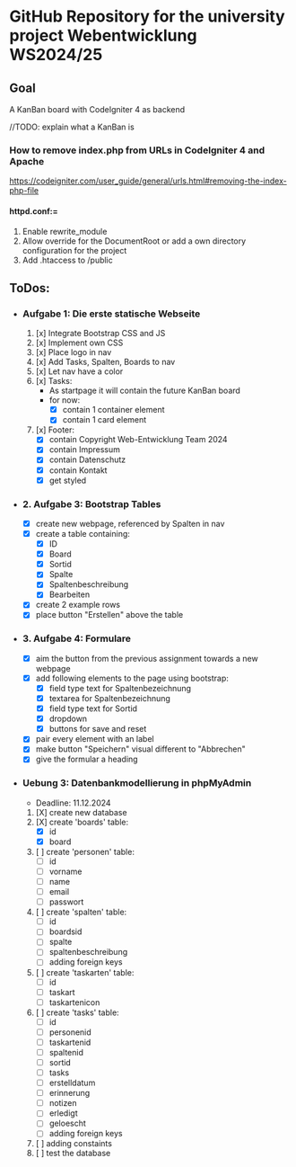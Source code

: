 # GitHub Repository for the university project Webentwicklung WS2024/25
## Goal
A KanBan board with CodeIgniter 4 as backend

//TODO: explain what a KanBan is

### How to remove index.php from URLs in CodeIgniter 4 and Apache
https://codeigniter.com/user_guide/general/urls.html#removing-the-index-php-file
#### httpd.conf:=
1. Enable rewrite_module
2. Allow override for the DocumentRoot or add a own directory configuration for the project
3. Add .htaccess to /public

## ToDos:
- ### Aufgabe 1: Die erste statische Webseite
  1. [x] Integrate Bootstrap CSS and JS
  2. [x] Implement own CSS
  3. [x] Place logo in nav
  4. [x] Add Tasks, Spalten, Boards to nav
  5. [x] Let nav have a color
  6. [x] Tasks:
     - As startpage it will contain the future KanBan board
     - for now:
       - [x] contain 1 container element
       - [x] contain 1 card element
  7. [x] Footer:
     - [x] contain Copyright Web-Entwicklung Team 2024
     - [x] contain Impressum
     - [x] contain Datenschutz
     - [x] contain Kontakt
     - [x] get styled
- ### 2. Aufgabe 3: Bootstrap Tables
  - [x] create new webpage, referenced by Spalten in nav
  - [x] create a table containing:
    - [x] ID
    - [x] Board
    - [x] Sortid
    - [x] Spalte
    - [x] Spaltenbeschreibung
    - [x] Bearbeiten
  - [x] create 2 example rows
  - [x] place button "Erstellen" above the table
- ### 3. Aufgabe 4: Formulare
  - [x] aim the button from the previous assignment towards a new webpage
  - [x] add following elements to the page using bootstrap:
    - [x] field type text for Spaltenbezeichnung
    - [x] textarea for Spaltenbezeichnung
    - [x] field type text for Sortid
    - [x] dropdown
    - [x] buttons for save and reset
  - [x] pair every element with an label
  - [x] make button "Speichern" visual different to "Abbrechen" 
  - [x] give the formular a heading
- ### Uebung 3: Datenbankmodellierung in phpMyAdmin
  - Deadline: 11.12.2024
  1. [X] create new database
  2. [X] create 'boards' table:
      - [X] id
      - [X] board
  3. [ ] create 'personen' table:
      - [ ] id
      - [ ] vorname
      - [ ] name
      - [ ] email
      - [ ] passwort
  4. [ ] create 'spalten' table:
      - [ ] id
      - [ ] boardsid
      - [ ] spalte
      - [ ] spaltenbeschreibung
      - [ ] adding foreign keys
  5. [ ] create 'taskarten' table:
      - [ ] id
      - [ ] taskart
      - [ ] taskartenicon
  6. [ ] create 'tasks' table:
      - [ ] id
      - [ ] personenid
      - [ ] taskartenid
      - [ ] spaltenid
      - [ ] sortid
      - [ ] tasks
      - [ ] erstelldatum
      - [ ] erinnerung
      - [ ] notizen
      - [ ] erledigt
      - [ ] geloescht
      - [ ] adding foreign keys
  7. [ ] adding constaints
  8. [ ] test the database
